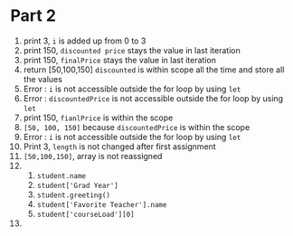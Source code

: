 # Part 2

1. print 3, `i` is added up from 0 to 3 
2. print 150, `discounted price` stays the value in last iteration
3. print 150, `finalPrice`  stays the value in last iteration
4. return [50,100,150] `discounted` is within scope all the time and store all the values
5. Error : `i` is not accessible outside the for loop by using `let`
6. Error : `discountedPrice` is not accessible outside the for loop by using `let`
7. print 150, `fianlPrice` is within the scope
8. `[50, 100, 150]` because `discountedPrice` is within the scope
9. Error : `i` is not accessible outside the for loop by using `let`
10. Print 3, `length` is not changed after first assignment
11. `[50,100,150]`, array is not reassigned 
12.  
    1. `student.name`
    2. `student['Grad Year']`
    3. `student.greeting()`
    4. `student['Favorite Teacher'].name`
    5. `student['courseLoad'][0]`
13. 
